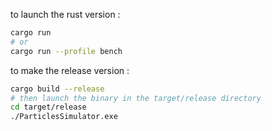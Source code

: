 to launch the rust version :

```bash
cargo run
# or
cargo run --profile bench
```

to make the release version :

```bash
cargo build --release
# then launch the binary in the target/release directory
cd target/release
./ParticlesSimulator.exe
```